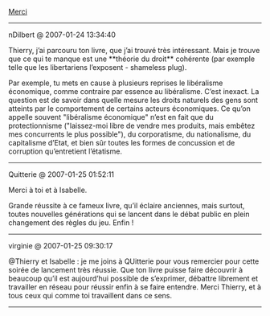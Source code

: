 [Merci](../../../2007/1/merci.md)

---
nDilbert @ 2007-01-24 13:34:40

Thierry, j’ai parcouru ton livre, que j’ai trouvé très intéressant. Mais je trouve que ce qui te manque est une \*\*théorie du droit\*\* cohérente (par exemple telle que les libertariens l’exposent - shameless plug).

Par exemple, tu mets en cause à plusieurs reprises le libéralisme économique, comme contraire par essence au libéralisme. C’est inexact. La question est de savoir dans quelle mesure les droits naturels des gens sont atteints par le comportement de certains acteurs économiques. Ce qu’on appelle souvent "libéralisme économique" n’est en fait que du protectionnisme ("laissez-moi libre de vendre mes produits, mais embêtez mes concurrents le plus possible"), du corporatisme, du nationalisme, du capitalisme d’Etat, et bien sûr toutes les formes de concussion et de corruption qu’entretient l’étatisme.

---

Quitterie @ 2007-01-25 01:52:11

Merci à toi et à Isabelle.

Grande réussite à ce fameux livre, qu’il éclaire anciennes, mais surtout, toutes nouvelles générations qui se lancent dans le débat public en plein changement des règles du jeu. Enfin !

---

virginie @ 2007-01-25 09:30:17

@Thierry et Isabelle : je me joins à QUitterie pour vous remercier pour cette soirée de lancement très réussie. Que ton livre puisse faire découvrir à beaucoup qu’il est aujourd’hui possible de s’exprimer, débattre librement et travailler en réseau pour réussir enfin à se faire entendre. Merci Thierry, et à tous ceux qui comme toi travaillent dans ce sens.

---

